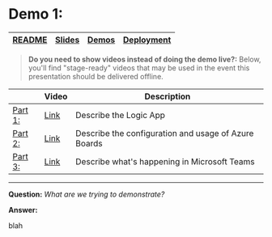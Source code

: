 # Demo 1: 

| [README](/ops30/README.md) | [Slides](/ops30/slides/README.md) | [Demos](/ops30/demos/README.md) | [Deployment](/ops30/deployment/README.md) | 
|--------|-------|------------|-----------|

>**Do you need to show videos instead of doing the demo live?:** Below, you'll find "stage-ready" videos that may be used in the event this presentation should be delivered offline.

|  | Video | Description
|--------|-------|-----|
| [Part 1: ](#part-1-logic-app) | [Link](https://coming.soon) | Describe the Logic App
| [Part 2: ](#part-2-azure-boards) | [Link](https://globaleventcdn.blob.core.windows.net/assets/ops/ops30/video/demo1_2.mp4) | Describe the configuration  and usage of Azure Boards
| [Part 3: ](#part-3-microsoft-teams) | [Link](https://coming.soon) | Describe what's happening in Microsoft Teams

---

**Question:** *What are we trying to demonstrate?*

**Answer:**


blah